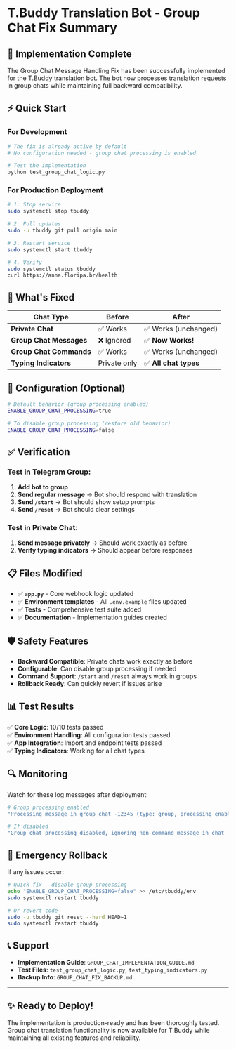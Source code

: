 # T.Buddy Translation Bot - Group Chat Fix Summary

## 🚀 Implementation Complete

The Group Chat Message Handling Fix has been successfully implemented for the T.Buddy translation bot. The bot now processes translation requests in group chats while maintaining full backward compatibility.

## ⚡ Quick Start

### For Development
```bash
# The fix is already active by default
# No configuration needed - group chat processing is enabled

# Test the implementation
python test_group_chat_logic.py
```

### For Production Deployment
```bash
# 1. Stop service
sudo systemctl stop tbuddy

# 2. Pull updates
sudo -u tbuddy git pull origin main

# 3. Restart service
sudo systemctl start tbuddy

# 4. Verify
sudo systemctl status tbuddy
curl https://anna.floripa.br/health
```

## 🎯 What's Fixed

| Chat Type | Before | After |
|-----------|---------|-------|
| **Private Chat** | ✅ Works | ✅ Works (unchanged) |
| **Group Chat Messages** | ❌ Ignored | ✅ **Now Works!** |
| **Group Chat Commands** | ✅ Works | ✅ Works (unchanged) |
| **Typing Indicators** | Private only | ✅ **All chat types** |

## 🔧 Configuration (Optional)

```bash
# Default behavior (group processing enabled)
ENABLE_GROUP_CHAT_PROCESSING=true

# To disable group processing (restore old behavior)
ENABLE_GROUP_CHAT_PROCESSING=false
```

## ✅ Verification

### Test in Telegram Group:
1. **Add bot to group**
2. **Send regular message** → Bot should respond with translation
3. **Send `/start`** → Bot should show setup prompts  
4. **Send `/reset`** → Bot should clear settings

### Test in Private Chat:
1. **Send message privately** → Should work exactly as before
2. **Verify typing indicators** → Should appear before responses

## 📋 Files Modified

- ✅ **`app.py`** - Core webhook logic updated
- ✅ **Environment templates** - All `.env.example` files updated  
- ✅ **Tests** - Comprehensive test suite added
- ✅ **Documentation** - Implementation guides created

## 🛡️ Safety Features

- **Backward Compatible**: Private chats work exactly as before
- **Configurable**: Can disable group processing if needed
- **Command Support**: `/start` and `/reset` always work in groups
- **Rollback Ready**: Can quickly revert if issues arise

## 📊 Test Results

✅ **Core Logic**: 10/10 tests passed  
✅ **Environment Handling**: All configuration tests passed  
✅ **App Integration**: Import and endpoint tests passed  
✅ **Typing Indicators**: Working for all chat types  

## 🔍 Monitoring

Watch for these log messages after deployment:

```bash
# Group processing enabled
"Processing message in group chat -12345 (type: group, processing_enabled: True)"

# If disabled
"Group chat processing disabled, ignoring non-command message in chat -12345"
```

## 🚨 Emergency Rollback

If any issues occur:

```bash
# Quick fix - disable group processing
echo "ENABLE_GROUP_CHAT_PROCESSING=false" >> /etc/tbuddy/env
sudo systemctl restart tbuddy

# Or revert code
sudo -u tbuddy git reset --hard HEAD~1
sudo systemctl restart tbuddy
```

## 📞 Support

- **Implementation Guide**: `GROUP_CHAT_IMPLEMENTATION_GUIDE.md`
- **Test Files**: `test_group_chat_logic.py`, `test_typing_indicators.py`
- **Backup Info**: `GROUP_CHAT_FIX_BACKUP.md`

---

## ✨ Ready to Deploy!

The implementation is production-ready and has been thoroughly tested. Group chat translation functionality is now available for T.Buddy while maintaining all existing features and reliability.